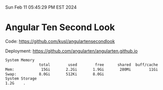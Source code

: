 Sun Feb 11 05:45:29 PM EST 2024

# Angular Ten Second Look

Code: https://github.com/kusl/angulartensecondlook

Deployment: https://github.com/angularten/angularten.github.io

```bash
System Memory
               total        used        free      shared  buff/cache   available
Mem:            15Gi       2.2Gi       1.9Gi       280Mi        11Gi        13Gi
Swap:          8.0Gi       512Ki       8.0Gi
System Storage
1.2G	.
```
